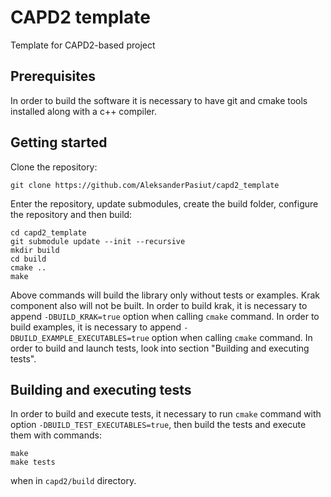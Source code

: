# CAPD2 template
Template for CAPD2-based project

## Prerequisites

In order to build the software it is necessary to have git and cmake tools installed along with a c++ compiler.

## Getting started

Clone the repository:

    git clone https://github.com/AleksanderPasiut/capd2_template
    
Enter the repository, update submodules, create the build folder, configure the repository and then build:

    cd capd2_template
    git submodule update --init --recursive
    mkdir build
    cd build
    cmake ..
    make

Above commands will build the library only without tests or examples. Krak component also will not be built. In order to build krak, it is necessary to append `-DBUILD_KRAK=true` option when calling `cmake` command. In order to build examples, it is necessary to append `-DBUILD_EXAMPLE_EXECUTABLES=true` option when calling `cmake` command. In order to build and launch tests, look into section "Building and executing tests".

## Building and executing tests

In order to build and execute tests, it necessary to run `cmake` command with option `-DBUILD_TEST_EXECUTABLES=true`, then build the tests and execute them with commands:

    make
    make tests
   
when in `capd2/build` directory.
